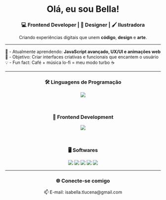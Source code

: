 <h1 align="center">Olá, eu sou Bella!</h1>
<h3 align="center">💻 Frontend Developer | 🎨 Designer | 🖌️ Ilustradora</h3>

<p align="center">
  Criando experiências digitais que unem <b>código</b>, <b>design</b> e <b>arte</b>.
</p>

---

🌱 - Atualmente aprendendo: **JavaScript avançado, UX/UI e animações web**  
🎯 - Objetivo: Criar interfaces criativas e funcionais que encantem o usuário  
💡 - Fun fact: Café + música lo-fi = meu modo turbo ☕

---

<h3 align="center">🛠️ Linguagens de Programação</h3>

<p align="center">
  <img src="https://skillicons.dev/icons?i=c,cpp,js,php,mysql,postgres&theme=light" />
</p>

<br>

<h3 align="center">🎨 Frontend Development</h3>

<p align="center">
  <img src="https://skillicons.dev/icons?i=html,css&theme=light" />
</p>

<br>

<h3 align="center">🖥️ Softwares</h3>

<p align="center">
  <img src="https://img.shields.io/badge/adobe%20photoshop-%2331A8FF.svg?style=for-the-badge&logo=adobe%20photoshop&logoColor=white"/>
  <img src="https://img.shields.io/badge/adobe%20illustrator-%23FF9A00.svg?style=for-the-badge&logo=adobe%20illustrator&logoColor=white"/>
  <img src="https://img.shields.io/badge/figma-%23F24E1E.svg?style=for-the-badge&logo=figma&logoColor=white"/>
  <img src="https://img.shields.io/badge/Canva-%2300C4CC.svg?style=for-the-badge&logo=Canva&logoColor=white"/>
  <img src="https://img.shields.io/badge/Inkscape-e0e0e0?style=for-the-badge&logo=inkscape&logoColor=080A13"/>
</p>

---
  
<h3 align="center">🌐 Conecte-se comigo</h3>
<p align="center">
  📫 E-mail: isabella.tlucena@gmail.com
</p>


